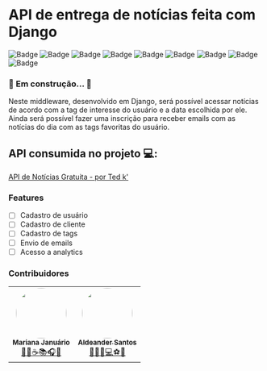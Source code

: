 # API de entrega de notícias feita com Django

![Badge](https://img.shields.io/github/last-commit/Marianadlj/API-Noticias-Django)
![Badge](https://img.shields.io/github/contributors/Marianadlj/API-Noticias-Django)
![Badge](https://img.shields.io/github/issues/Marianadlj/API-Noticias-Django)
![Badge](https://img.shields.io/github/issues-pr-raw/Marianadlj/API-Noticias-Django)
![Badge](https://img.shields.io/github/issues-pr-closed-raw/Marianadlj/API-Noticias-Django)
![Badge](https://img.shields.io/badge/Python%20Version-3.11.1-green)
![Badge](https://img.shields.io/badge/Django%20version-4.1.5-green)
![Badge](https://img.shields.io/badge/PostgreSQL%20Version-15.1-blueviolet)
![Badge](https://img.shields.io/badge/license-MIT%20%E2%9A%96-lightgrey)


### 🚧 Em construção... 🚧

Neste middleware, desenvolvido em Django, será possível acessar notícias de acordo com a tag de interesse do usuário e a data escolhida por ele. Ainda será possível fazer uma inscrição para receber emails com as notícias do dia com as tags favoritas do usuário. 

## API consumida no projeto 💻:

[API de Notícias Gratuita - por Ted k'](https://apinoticias.tedk.com.br/)

### Features

- [ ] Cadastro de usuário
- [ ] Cadastro de cliente
- [ ] Cadastro de tags
- [ ] Envio de emails
- [ ] Acesso a analytics

### Contribuidores
<table>
  <tr>
    <td align="center"><a href="https://www.linkedin.com/in/marianalimajanu%C3%A1rio/"><img style="border-radius: 50%;" src="https://avatars.githubusercontent.com/u/77897836?v=4" width="100px;" alt=""/><br /><sub><b>Mariana Januário</b></sub></a><br /><a href="https://www.linkedin.com/in/marianalimajanu%C3%A1rio/" title="Mariana">👩‍💻☕📚🎧🍁</a></td>
    <td align="center"><a href="https://www.linkedin.com/in/aldeander-santos-601301135/"><img style="border-radius: 50%;" src="https://avatars.githubusercontent.com/u/65050933?v=4" width="100px;" alt=""/><br /><sub><b>Aldeander Santos</b></sub></a><br /><a href="https://www.linkedin.com/in/aldeander-santos-601301135/" title="Aldeander">👨‍💻🐍💻⚽🌌</a></td>
  </tr>
</table>
